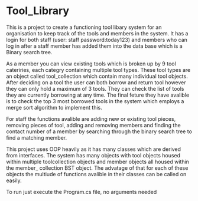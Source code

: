 # Tool_Library
This is a project to create a functioning tool libary system for an organisation to keep track of the tools and members in the system.
It has a login for both staff (user: staff password:today123) and members who can log in after a staff member has added them into the data base which is a Binary search tree.

As a member you can view existing tools which is broken up by 9 tool cateriries, each categry containing multiple tool types. These tool types are an object called tool_collection which contain many individual tool objects. After deciding on a tool the user can both borrow and return tool however they can only hold a maximum of 3 tools. They can check the list of tools they are currently borrowing at any time. The final feture they have avalible is to check the top 3 most borrowed tools in the system which employs a merge sort algorithm to implement this.

For staff the functions avalible are adding new or existing tool pieces, removing pieces of tool, adding and removing members and finding the contact number of a member by searching through the binary search tree to find a matching member.

This project uses OOP heavily as it has many classes which are derived from interfaces. The system has many objects with tool objects housed within multiple toolcollection objects and member objects all housed within the member_ collection BST object. The advatage of that for each of these objects the multiude of functions avalible in their classes can be called on easily.

To run just execute the Program.cs file, no arguments needed
